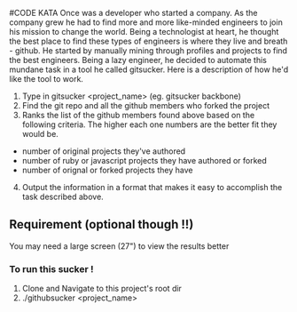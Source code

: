 #CODE KATA
Once was a developer who started a company. As the company grew he
had to find more and more like-minded engineers to join his mission to change
the world. Being a technologist at heart, he thought the best place to find these
types of engineers is where they live and breath - github. He started by manually
mining through profiles and projects to find the best engineers. Being a lazy
engineer, he decided to automate this mundane task in a tool he called gitsucker.
Here is a description of how he'd like the tool to work.

1. Type in gitsucker <project_name> (eg. gitsucker backbone)
2. Find the git repo and all the github members who forked the project
3. Ranks the list of the github members found above based on the following
criteria. The higher each one numbers are the better fit they would be.
* number of original projects they've authored
* number of ruby or javascript projects they have authored or forked
* number of orignal or forked projects they have
4. Output the information in a format that makes it easy to accomplish the task
described above.

## Requirement (optional though !!)

You may need a large screen (27") to view the results better

### To run this sucker !

1. Clone and Navigate to this project's root dir
2. ./githubsucker <project_name>

